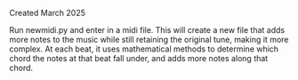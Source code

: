 Created March 2025

Run newmidi.py and enter in a midi file. This will create a new file that adds more notes to the music while still retaining the original tune, making it more complex. At each beat, it uses mathematical methods to determine which chord the notes at that beat fall under, and adds more notes along that chord.
